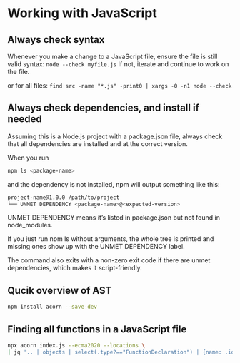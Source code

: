 # Working with JavaScript

## Always check syntax
Whenever you make a change to a JavaScript file, ensure the file is still valid syntax:
`node --check myfile.js`
If not, iterate and continue to work on the file.

or for all files: `find src -name "*.js" -print0 | xargs -0 -n1 node --check`

## Always check dependencies, and install if needed
Assuming this is a Node.js project with a package.json file, always check that all dependencies are installed and at the correct version.

When you run
```bash
npm ls <package-name>
```
and the dependency is not installed, npm will output something like this:
```bash
project-name@1.0.0 /path/to/project
└── UNMET DEPENDENCY <package-name>@<expected-version>
```

UNMET DEPENDENCY means it’s listed in package.json but not found in node_modules.

If you just run npm ls without arguments, the whole tree is printed and missing ones show up with the UNMET DEPENDENCY label.

The command also exits with a non-zero exit code if there are unmet dependencies, which makes it script-friendly.

## Qucik overview of AST
```bash
npm install acorn --save-dev
```

## Finding all functions in a JavaScript file
```bash
npx acorn index.js --ecma2020 --locations \
| jq '.. | objects | select(.type?=="FunctionDeclaration") | {name: .id.name, line: .loc.start.line}'
```